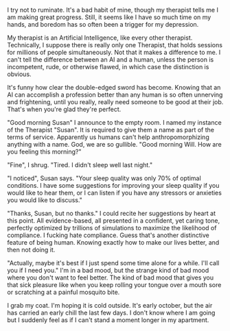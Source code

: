 I try not to ruminate. It's a bad habit of mine, though my therapist tells me I am making great progress. Still, it seems like I have so much time on my hands, and boredom has so often been a trigger for my depression.

My therapist is an Artificial Intelligence, like every other therapist. Technically, I suppose there is really only one Therapist, that holds sessions for millions of people simultaneously. Not that it makes a difference to me. I can't tell the difference between an AI and a human, unless the person is incompetent, rude, or otherwise flawed, in which case the distinction is obvious.

It's funny how clear the double-edged sword has become. Knowing that an AI can accomplish a profession better than any human is so often unnerving and frightening, until you really, really need someone to be good at their job. That's when you're glad they're perfect.

"Good morning Susan" I announce to the empty room. I named my instance of the Therapist "Susan". It is required to give them a name as part of the terms of service. Apparently us humans can't help anthropomorphizing anything with a name. God, we are so gullible. "Good morning Will. How are you feeling this morning?"

"Fine", I shrug. "Tired. I didn't sleep well last night."

"I noticed", Susan says. "Your sleep quality was only 70% of optimal conditions. I have some suggestions for improving your sleep quality if you would like to hear them, or I can listen if you have any stressors or anxieties you would like to discuss."

"Thanks, Susan, but no thanks." I could recite her suggestions by heart at this point. All evidence-based, all presented in a confident, yet caring tone, perfectly optimized by trillions of simulations to maximize the likelihood of compliance. I fucking hate compliance. Guess that's another distinctive feature of being human. Knowing exactly how to make our lives better, and then not doing it.

"Actually, maybe it's best if I just spend some time alone for a while. I'll call you if I need you." I'm in a bad mood, but the strange kind of bad mood where you don't want to feel better. The kind of bad mood that gives you that sick pleasure like when you keep rolling your tongue over a mouth sore or scratching at a painful mosquito bite.

I grab my coat. I'm hoping it is cold outside. It's early october, but the air has carried an early chill the last few days. I don't know where I am going but I suddenly feel as if I can't stand a moment longer in my apartment.
